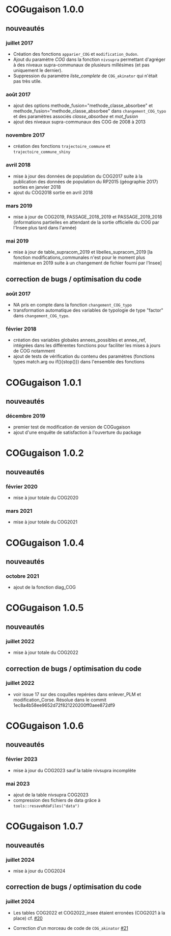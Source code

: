 # COGugaison 1.0.0

## nouveautés

### juillet 2017

* Création des fonctions `apparier_COG` et `modification_Oudon`.
* Ajout du paramètre *COG* dans la fonction `nivsupra` permettant d'agréger à des niveaux supra-communaux de plusieurs millésimes (et pas uniquement le dernier).
* Suppression du paramètre *liste_complete* de `COG_akinator` qui n'était pas très utile.

### août 2017

* ajout des options methode_fusion="methode_classe_absorbee" et methode_fusion="methode_classe_absorbee" dans `changement_COG_typo` et des paramètres associés *classe_absorbee* et *mot_fusion*
* ajout des niveaux supra-communaux des COG de 2008 à 2013

### novembre 2017

* création des fonctions `trajectoire_commune` et `trajectoire_commune_shiny`

### avril 2018

* mise à jour des données de population du COG2017 suite à la publication des données de population du RP2015 (géographie 2017) sorties en janvier 2018 
* ajout du COG2018 sortie en avril 2018

### mars 2019

* mise à jour de COG2019, PASSAGE_2018_2019 et PASSAGE_2019_2018 (informations partielles en attendant de la sortie officielle du COG par l'Insee plus tard dans l'année)

### mai 2019

* mise à jour de table_supracom_2019 et libelles_supracom_2019 [la fonction modifications_communales n'est pour le moment plus maintenue en 2019 suite à un changement de fichier fourni par l'Insee]



## correction de bugs / optimisation du code

### août 2017

* NA pris en compte dans la fonction `changement_COG_typo`
* transformation automatique des variables de typologie de type "factor" dans `changement_COG_typo`. 

### février 2018

* création des variables globales annees_possibles et annee_ref, intégrées dans les différentes fonctions pour faciliter les mises à jours de COG notamment
* ajout de tests de vérification du contenu des paramètres (fonctions types match.arg ou if(){stop()}) dans l'ensemble des fonctions

# COGugaison 1.0.1

## nouveautés

### décembre 2019

* premier test de modification de version de COGugaison
* ajout d'une enquête de satisfaction à l'ouverture du package

# COGugaison 1.0.2

## nouveautés

### février 2020

* mise à jour totale du COG2020 

### mars 2021

* mise à jour totale du COG2021

# COGugaison 1.0.4

## nouveautés

### octobre 2021

* ajout de la fonction diag_COG

# COGugaison 1.0.5

## nouveautés

### juillet 2022

* mise à jour totale du COG2022 

## correction de bugs / optimisation du code

### juillet 2022

* voir issue 17 sur des coquilles repérées dans enlever_PLM et modification_Corse. Résolue dans le commit 1ec8a4b58ee9652d72f821220200ff0aee872df9


# COGugaison 1.0.6

## nouveautés

### février 2023

* mise à jour du COG2023 sauf la table nivsupra incomplète

### mai 2023

* ajout de la table nivsupra COG2023
* compression des fichiers de data grâce à `tools::resaveRdaFiles("data")`

# COGugaison 1.0.7

## nouveautés

### juillet 2024

* mise à jour du COG2024

## correction de bugs / optimisation du code

### juillet 2024

* Les tables COG2022 et COG2022_insee étaient erronées (COG2021 à la place) cf. [#20](https://github.com/antuki/COGugaison/issues/20)

* Correction d'un morceau de code de `COG_akinator` [#21](https://github.com/antuki/COGugaison/issues/21)
